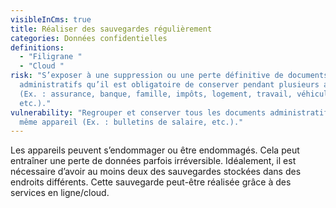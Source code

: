 ```yaml
---
visibleInCms: true
title: Réaliser des sauvegardes régulièrement
categories: Données confidentielles
definitions:
  - "Filigrane "
  - "Cloud "
risk: "S’exposer à une suppression ou une perte définitive de documents
  administratifs qu’il est obligatoire de conserver pendant plusieurs années
  (Ex. : assurance, banque, famille, impôts, logement, travail, véhicule, santé,
  etc.)."
vulnerability: "Regrouper et conserver tous les documents administratifs sur un
  même appareil (Ex. : bulletins de salaire, etc.)."
---
```

<!--StartFragment-->

Les appareils peuvent s’endommager ou être endommagés. Cela peut entraîner une perte de données parfois irréversible. Idéalement, il est nécessaire d’avoir au moins deux des sauvegardes stockées dans des endroits différents. Cette sauvegarde peut-être réalisée grâce à des services en ligne/cloud.

<!--EndFragment-->